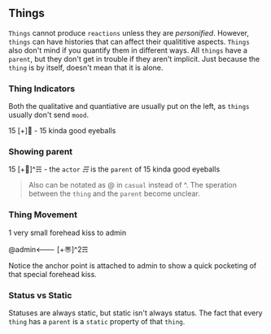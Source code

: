 ## Things
`Things` cannot produce `reactions` unless they are _personified_.  However, `things` can have histories that can affect their qualititive aspects.  `Things` also don't mind if you quantify them in different ways.  All `things` have a `parent`, but they don't get in trouble if they aren't implicit. Just because the `thing` is by itself, doesn't mean that it is alone.

### Thing Indicators
Both the qualitative and quantiative are usually put on the left, as `things` usually don't send `mood`.

15 [+]👀 - 15 kinda good eyeballs

### Showing parent
15 [+👀]^☴ - the `actor` _☴_ is the `parent` of 15 kinda good eyeballs 

> Also can be notated as @ in `casual` instead of ^.  The speration between the `thing` and the `parent` become unclear.

### Thing Movement
1 very small forehead kiss to admin

@admin<--- [+〠]^2☴

Notice the anchor point is attached to admin to show a quick pocketing of that special forehead kiss.

### Status vs Static
Statuses are always static, but static isn't always status.  The fact that every `thing` has a `parent` is a `static` property of that `thing`.